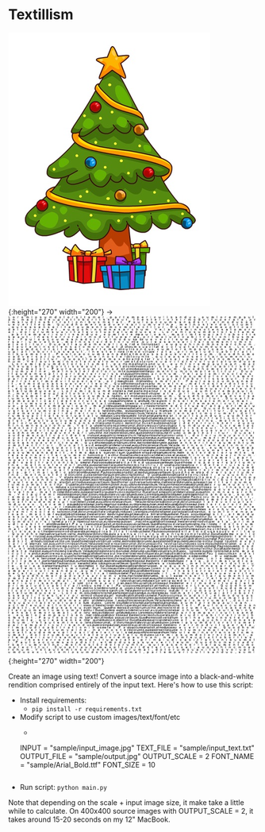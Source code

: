 # Textillism

![sample input](sample/input_image.jpg "Sample Input"){:height="270" width="200"} -> ![sample output](sample/output.jpg "Sample Output"){:height="270" width="200"}

Create an image using text! Convert a source image into a black-and-white rendition comprised entirely of the input text. Here's how to use this script:

* Install requirements:
    - `pip install -r requirements.txt`
* Modify script to use custom images/text/font/etc
    - ```
    INPUT = "sample/input_image.jpg"
    TEXT_FILE = "sample/input_text.txt"
    OUTPUT_FILE = "sample/output.jpg"
    OUTPUT_SCALE = 2
    FONT_NAME = "sample/Arial_Bold.ttf"
    FONT_SIZE = 10
    ```
* Run script: `python main.py`

Note that depending on the scale + input image size, it make take a little while to calculate. On 400x400 source images with OUTPUT_SCALE = 2, it takes around 15-20 seconds on my 12" MacBook.
